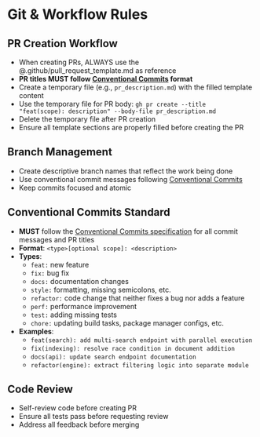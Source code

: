 # Git & Workflow Rules

## PR Creation Workflow

- When creating PRs, ALWAYS use the @.github/pull_request_template.md as reference
- **PR titles MUST follow [Conventional Commits](https://www.conventionalcommits.org/) format**
- Create a temporary file (e.g., `pr_description.md`) with the filled template content
- Use the temporary file for PR body: `gh pr create --title "feat(scope): description" --body-file pr_description.md`
- Delete the temporary file after PR creation
- Ensure all template sections are properly filled before creating the PR

## Branch Management

- Create descriptive branch names that reflect the work being done
- Use conventional commit messages following [Conventional Commits](https://www.conventionalcommits.org/)
- Keep commits focused and atomic

## Conventional Commits Standard

- **MUST** follow the [Conventional Commits specification](https://www.conventionalcommits.org/) for all commit messages
  and PR titles
- **Format**: `<type>[optional scope]: <description>`
- **Types**:
    - `feat:` new feature
    - `fix:` bug fix
    - `docs:` documentation changes
    - `style:` formatting, missing semicolons, etc.
    - `refactor:` code change that neither fixes a bug nor adds a feature
    - `perf:` performance improvement
    - `test:` adding missing tests
    - `chore:` updating build tasks, package manager configs, etc.
- **Examples**:
    - `feat(search): add multi-search endpoint with parallel execution`
    - `fix(indexing): resolve race condition in document addition`
    - `docs(api): update search endpoint documentation`
    - `refactor(engine): extract filtering logic into separate module`

## Code Review

- Self-review code before creating PR
- Ensure all tests pass before requesting review
- Address all feedback before merging
